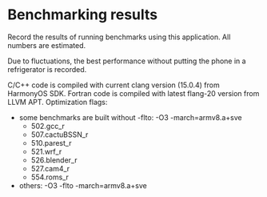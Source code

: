 # Benchmarking results

Record the results of running benchmarks using this application. All numbers are estimated.

Due to fluctuations, the best performance without putting the phone in a refrigerator is recorded.

C/C++ code is compiled with current clang version (15.0.4) from HarmonyOS SDK. Fortran code is compiled with latest flang-20 version from LLVM APT. Optimization flags:

- some benchmarks are built without -flto: -O3 -march=armv8.a+sve
	- 502.gcc_r
	- 507.cactuBSSN_r
	- 510.parest_r
	- 521.wrf_r
	- 526.blender_r
	- 527.cam4_r
	- 554.roms_r
- others: -O3 -flto -march=armv8.a+sve
